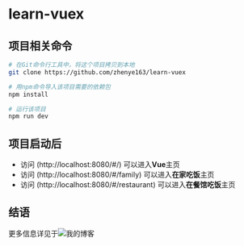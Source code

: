 # learn-vuex

## 项目相关命令

```bash
# 在Git命令行工具中，将这个项目拷贝到本地
git clone https://github.com/zhenye163/learn-vuex

# 用npm命令导入该项目需要的依赖包
npm install

# 运行该项目
npm run dev
```

## 项目启动后

- 访问 (http://localhost:8080/#/) 可以进入**Vue**主页
- 访问 (http://localhost:8080/#/family) 可以进入**在家吃饭**主页
- 访问 (http://localhost:8080/#/restaurant) 可以进入**在餐馆吃饭**主页

## 结语

更多信息详见于![我的博客](http://blog.csdn.net/UtopiaOfArtoria/article/details/79630190)

